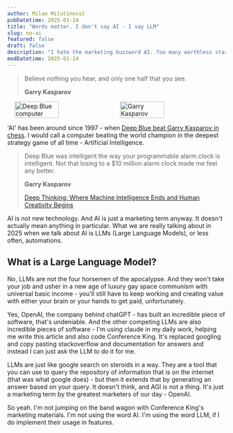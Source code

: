 ```yaml
---
author: Milan Milutinović
pubDatetime: 2025-01-14
title: "Words matter. I don't say AI - I say LLM"  
slug: no-ai
featured: false
draft: false
description: "I hate the marketing buzzword AI. Too many worthless startups are using the word AI to get funding. Or just because. I'll be using the term LLM (Large Language Model) instead. This is what we mean by AI anyway. In a few years the word AI will fall out of marketing speak as it is a loaded buzzword."
modDatetime: 2025-01-14
---
```


> Believe nothing you hear, and only one half that you see.
>
> **Garry Kasparov**

<div style="display: flex; gap: 1rem; justify-content: center;">
    <img src="/assets/deep_blue.jpg" alt="Deep Blue computer" style="width: 45%;" />
    <img src="/assets/garry_kasparov.jpg" alt="Garry Kasparov" style="width: 45%;" />
</div>


'AI' has been around since 1997 - when <a href="https://en.wikipedia.org/wiki/Deep_Blue_versus_Garry_Kasparov" target="_blank">Deep Blue beat Garry Kasparov in chess</a>. I would call a computer beating the world champion in the deepest strategy game of all time - Artificial Intelligence.

> Deep Blue was intelligent the way your programmable alarm clock is intelligent. Not that losing to a $10 million alarm clock made me feel any better.
>
> **Garry Kasparov**
> 
> <a href="https://www.goodreads.com/book/show/31934455-deep-thinking" target="_blank">Deep Thinking: Where Machine Intelligence Ends and Human Creativity Begins</a>

AI is not new technology. And AI is just a marketing term anyway. It doesn't actually mean anything in particular. What we are really talking about in 2025 when we talk about AI is LLMs (Large Language Models), or less often, automations.

## What is a Large Language Model?

No, LLMs are not the four horsemen of the apocalypse. And they won't take your job and usher in a new age of luxury gay space communism with universal basic income - you'll still have to keep working and creating value with either your brain or your hands to get paid, unfortunately.

Yes, OpenAI, the company behind chatGPT - has built an incredible piece of software, that's undeniable. And the other competing LLMs are also incredible pieces of software - I'm using claude in my daily work, helping me write this article and also code Conference King. It's replaced googling and copy pasting stackoverflow and documentation for answers and instead I can just ask the LLM to do it for me.

LLMs are just like google search on steroids in a way. They are a tool that you can use to query the repository of information that is on the internet (that was what google does) - but then it extends that by generating an answer based on your query. It doesn't think, and AGI is not a thing. It's just a marketing term by the greatest marketers of our day - OpenAI.

So yeah. I'm not jumping on the band wagon with Conference King's marketing materials. I'm not using the word AI. I'm using the word LLM, if I do implement their usage in features.

